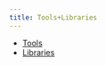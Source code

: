 ```yaml
---
title: Tools+Libraries
---
```


- [Tools](/docs/tools+libraries/tools/)
- [Libraries](/docs/tools+libraries/libraries/)
